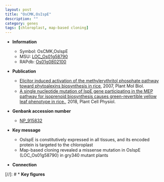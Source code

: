 ```yaml
---
layout: post
title: "OsCMK,OsIspE"
description: ""
category: genes
tags: [chloroplast, map-based cloning]
---
```


* **Information**  
    + Symbol: OsCMK,OsIspE  
    + MSU: [LOC_Os01g58790](http://rice.plantbiology.msu.edu/cgi-bin/ORF_infopage.cgi?orf=LOC_Os01g58790)  
    + RAPdb: [Os01g0802100](http://rapdb.dna.affrc.go.jp/viewer/gbrowse_details/irgsp1?name=Os01g0802100)  

* **Publication**  
    + [Elicitor induced activation of the methylerythritol phosphate pathway toward phytoalexins biosynthesis in rice](http://www.ncbi.nlm.nih.gov/pubmed?term=Elicitor+induced+activation+of+the+methylerythritol+phosphate+pathway+toward+phytoalexins+biosynthesis+in+rice%5BTitle%5D), 2007, Plant Mol Biol.
    + [A single nucleotide mutation of IspE gene participating in the MEP pathway for isoprenoid biosynthesis causes green-revertible yellow leaf phenotype in rice.](http://www.ncbi.nlm.nih.gov/pubmed?term=A+single+nucleotide+mutation+of+IspE+gene+participating+in+the+MEP+pathway+for+isoprenoid+biosynthesis+causes+green-revertible+yellow+leaf+phenotype+in+rice.%5BTitle%5D), 2018, Plant Cell Physiol.

* **Genbank accession number**  
    + [NP_915832](http://www.ncbi.nlm.nih.gov/nuccore/NP_915832)

* **Key message**  
    + OsIspE is constitutively expressed in all tissues, and its encoded protein is targeted to the chloroplast
    + Map-based cloning revealed a missense mutation in OsIspE (LOC_Os01g58790) in gry340 mutant plants

* **Connection**  

[//]: # * **Key figures**  


